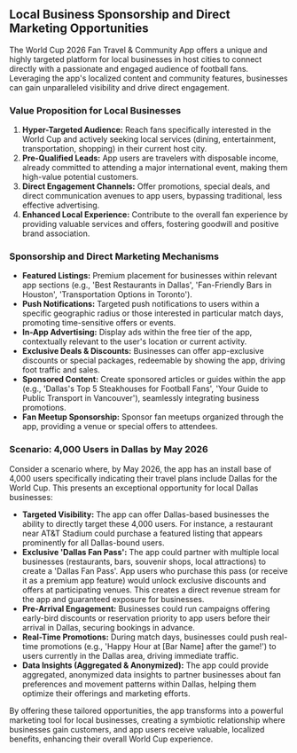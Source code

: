 ## Local Business Sponsorship and Direct Marketing Opportunities

The World Cup 2026 Fan Travel & Community App offers a unique and highly targeted platform for local businesses in host cities to connect directly with a passionate and engaged audience of football fans. Leveraging the app's localized content and community features, businesses can gain unparalleled visibility and drive direct engagement.

### Value Proposition for Local Businesses

1.  **Hyper-Targeted Audience:** Reach fans specifically interested in the World Cup and actively seeking local services (dining, entertainment, transportation, shopping) in their current host city.
2.  **Pre-Qualified Leads:** App users are travelers with disposable income, already committed to attending a major international event, making them high-value potential customers.
3.  **Direct Engagement Channels:** Offer promotions, special deals, and direct communication avenues to app users, bypassing traditional, less effective advertising.
4.  **Enhanced Local Experience:** Contribute to the overall fan experience by providing valuable services and offers, fostering goodwill and positive brand association.

### Sponsorship and Direct Marketing Mechanisms

*   **Featured Listings:** Premium placement for businesses within relevant app sections (e.g., 'Best Restaurants in Dallas', 'Fan-Friendly Bars in Houston', 'Transportation Options in Toronto').
*   **Push Notifications:** Targeted push notifications to users within a specific geographic radius or those interested in particular match days, promoting time-sensitive offers or events.
*   **In-App Advertising:** Display ads within the free tier of the app, contextually relevant to the user's location or current activity.
*   **Exclusive Deals & Discounts:** Businesses can offer app-exclusive discounts or special packages, redeemable by showing the app, driving foot traffic and sales.
*   **Sponsored Content:** Create sponsored articles or guides within the app (e.g., 'Dallas's Top 5 Steakhouses for Football Fans', 'Your Guide to Public Transport in Vancouver'), seamlessly integrating business promotions.
*   **Fan Meetup Sponsorship:** Sponsor fan meetups organized through the app, providing a venue or special offers to attendees.

### Scenario: 4,000 Users in Dallas by May 2026

Consider a scenario where, by May 2026, the app has an install base of 4,000 users specifically indicating their travel plans include Dallas for the World Cup. This presents an exceptional opportunity for local Dallas businesses:

*   **Targeted Visibility:** The app can offer Dallas-based businesses the ability to directly target these 4,000 users. For instance, a restaurant near AT&T Stadium could purchase a featured listing that appears prominently for all Dallas-bound users.
*   **Exclusive 'Dallas Fan Pass':** The app could partner with multiple local businesses (restaurants, bars, souvenir shops, local attractions) to create a 'Dallas Fan Pass'. App users who purchase this pass (or receive it as a premium app feature) would unlock exclusive discounts and offers at participating venues. This creates a direct revenue stream for the app and guaranteed exposure for businesses.
*   **Pre-Arrival Engagement:** Businesses could run campaigns offering early-bird discounts or reservation priority to app users before their arrival in Dallas, securing bookings in advance.
*   **Real-Time Promotions:** During match days, businesses could push real-time promotions (e.g., 'Happy Hour at [Bar Name] after the game!') to users currently in the Dallas area, driving immediate traffic.
*   **Data Insights (Aggregated & Anonymized):** The app could provide aggregated, anonymized data insights to partner businesses about fan preferences and movement patterns within Dallas, helping them optimize their offerings and marketing efforts.

By offering these tailored opportunities, the app transforms into a powerful marketing tool for local businesses, creating a symbiotic relationship where businesses gain customers, and app users receive valuable, localized benefits, enhancing their overall World Cup experience.
